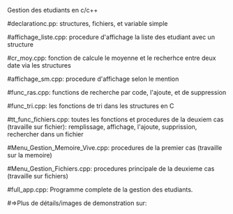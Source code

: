 Gestion des etudiants en c/c++

#declarationc.pp: structures, fichiers, et variable simple

#affichage_liste.cpp: procedure d'affichage la liste des etudiant avec un structure

#cr_moy.cpp: fonction de calcule le moyenne et le recherhce entre deux date via les structures

#affichage_sm.cpp: procedure d'affichage selon le mention

#func_ras.cpp: functions de recherche par code, l'ajoute, et de suppression

#func_tri.cpp: les fonctions de tri dans les structures en C

#tt_func_fichiers.cpp: toutes les fonctions et procedures de la deuxiem cas (travaille sur fichier): remplissage, affichage, l'ajoute, supprission, rechercher dans un fichier


#Menu_Gestion_Memoire_Vive.cpp: procedures de la premier cas (travaille sur la memoire)

#Menu_Gestion_Fichiers.cpp:  procedures principale de la deuxieme cas (travaille sur fichiers)


#full_app.cpp: Programme complete de la gestion des etudiants.

#=>Plus de détails/images de demonstration sur: 
